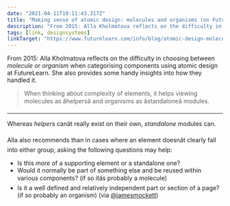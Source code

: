 ```yaml
---
date: "2021-04-11T19:11:43.317Z"
title: "Making sense of atomic design: molecules and organisms (on Future Learn)"
description: "From 2015: Alla Kholmatova reflects on the difficulty in choosing between molecule or organism when categorising components using atomic design at FutureLearn."
tags: [link, designsystems]
linkTarget: "https://www.futurelearn.com/info/blog/atomic-design-molecules-organisms"
---
```

From 2015: Alla Kholmatova reflects on the difficulty in choosing between _molecule_ or _organism_ when categorising components using atomic design at FutureLearn. She also provides some handy insights into how they handled it.

> When thinking about complexity of elements, it helps viewing molecules as âhelpersâ and organisms as âstandaloneâ modules.
---

Whereas _helpers_ canât really exist on their own, _standalone_ modules can.

Alla also recommends than in cases where an element doesnât clearly fall into either group, asking the following questions may help:

- Is this _more_ of a supporting element or a standalone one?
- Would it normally be part of something else and be reused within various components? (if so itâs probably a molecule)
- Is it a well defined and relatively independent part or section of a page? (if so probably an organism) (via [@jamesmockett](https://twitter.com/jamesmockett))